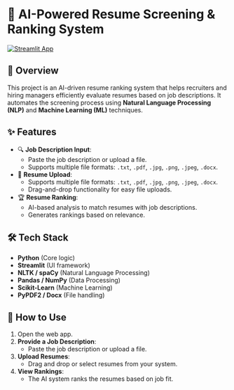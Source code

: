 # 🚀 AI-Powered Resume Screening & Ranking System

[![Streamlit App](https://img.shields.io/badge/Live%20Demo-Online-blue?style=for-the-badge)](https://resume-airankinglist.streamlit.app/)

## 📌 Overview

This project is an AI-driven resume ranking system that helps recruiters and hiring managers efficiently evaluate resumes based on job descriptions. It automates the screening process using **Natural Language Processing (NLP)** and **Machine Learning (ML)** techniques.

## ✨ Features

- 🔍 **Job Description Input**:  
  - Paste the job description or upload a file.
  - Supports multiple file formats: `.txt`, `.pdf`, `.jpg`, `.png`, `.jpeg`, `.docx`.
- 📂 **Resume Upload**:  
  - Supports multiple file formats: `.txt`, `.pdf`, `.jpg`, `.png`, `.jpeg`, `.docx`.  
  - Drag-and-drop functionality for easy file uploads.
- 🏆 **Resume Ranking**:  
  - AI-based analysis to match resumes with job descriptions.  
  - Generates rankings based on relevance.

## 🛠 Tech Stack

- **Python** (Core logic)
- **Streamlit** (UI framework)
- **NLTK / spaCy** (Natural Language Processing)
- **Pandas / NumPy** (Data Processing)
- **Scikit-Learn** (Machine Learning)
- **PyPDF2 / Docx** (File handling)


## 🎯 How to Use

1. Open the web app.
2. **Provide a Job Description**:
   - Paste the job description or upload a file.
3. **Upload Resumes**:
   - Drag and drop or select resumes from your system.
4. **View Rankings**:
   - The AI system ranks the resumes based on job fit.

